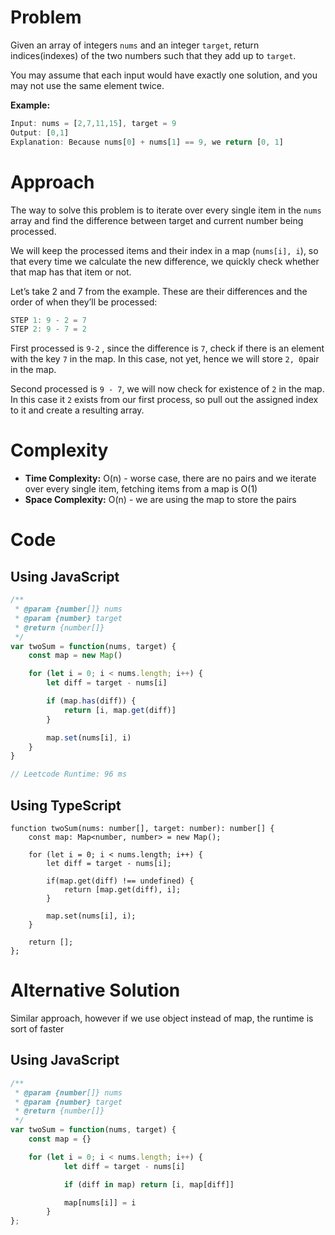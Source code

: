 # Problem

Given an array of integers `nums` and an integer `target`, return indices(indexes) of the two numbers such that they add up to `target`. 

You may assume that each input would have exactly one solution, and you may not use the same element twice.

****************Example:****************

```jsx
Input: nums = [2,7,11,15], target = 9
Output: [0,1]
Explanation: Because nums[0] + nums[1] == 9, we return [0, 1]
```

# Approach

The way to solve this problem is to iterate over every single item in the `nums` array and find the difference between target and current number being processed.

We will keep the processed items and their index in a map (`nums[i], i`), so that every time we calculate the new difference, we quickly check whether that map has that item or not.

Let’s take 2 and 7 from the example. These are their differences and the order of when they’ll be processed:

```jsx
STEP 1: 9 - 2 = 7
STEP 2: 9 - 7 = 2
```

First processed is `9-2` , since the difference is `7`, check if there is an element with the key `7` in the map. In this case, not yet, hence we will store `2, 0`pair in the map.

Second processed is `9 - 7`, we will now check for existence of `2` in the map. In this case it `2` exists from our first process, so pull out the assigned index to it and create a resulting array.

# Complexity

- ********************************Time Complexity:******************************** O(n) - worse case, there are no pairs and we iterate over every single item, fetching items from a map is O(1)
- ****************************************Space Complexity:**************************************** O(n) - we are using the map to store the pairs

# Code
## Using JavaScript

```jsx
/**
 * @param {number[]} nums
 * @param {number} target
 * @return {number[]}
 */
var twoSum = function(nums, target) {
	const map = new Map()

	for (let i = 0; i < nums.length; i++) {
		let diff = target - nums[i]

		if (map.has(diff)) {
			return [i, map.get(diff)]
		}

		map.set(nums[i], i)
	}
}

// Leetcode Runtime: 96 ms
```
## Using TypeScript

```tsx
function twoSum(nums: number[], target: number): number[] {
    const map: Map<number, number> = new Map();

    for (let i = 0; i < nums.length; i++) {
        let diff = target - nums[i];
        
        if(map.get(diff) !== undefined) {
            return [map.get(diff), i];
        }

        map.set(nums[i], i);
    }

    return [];
};
```

# Alternative Solution

Similar approach, however if we use object instead of map, the runtime is sort of faster
## Using JavaScript
```jsx
/**
 * @param {number[]} nums
 * @param {number} target
 * @return {number[]}
 */
var twoSum = function(nums, target) {
    const map = {}

    for (let i = 0; i < nums.length; i++) {
			let diff = target - nums[i]

			if (diff in map) return [i, map[diff]]

			map[nums[i]] = i
		}
};
```
